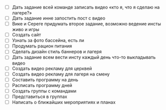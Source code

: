 - [ ] Дать задание всей команде записать видео «кто я, что я сделаю на лагере?»
- [ ] Дать задание инне запостить пост с видео
- [ ] Вике и Сереге придумать второе задание, возможно ведение инсты живо и игры
- [ ] Создать сайт 
- [ ] Узнать за фото бассейна, есть ли
- [ ] Продумать рацион питания
- [ ] Сделать дизайн стиль баннеров и лагеря
- [ ] Дать задание всем вести инсту каждый день что-то выкладывать видео
- [ ] Создать видео рекламу для церквей
- [ ] Создать видео рекламу для лагеря на смену
- [ ] Составить программу на день
- [ ] Расписать программу дней
- [ ] Создать группы с командами
- [ ] Представиться в группах
- [ ] Написать о ближайших мероприятиях и планах

